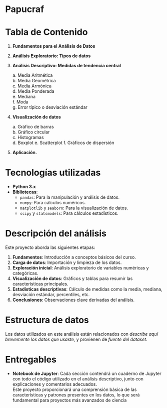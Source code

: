 # Papucraf

# Tabla de Contenido

1. **Fundamentos para el Análisis de Datos**
2. **Análisis Exploratorio: Tipos de datos**
3. **Análisis Descriptivo: Medidas de tendencia central**
   
    a. Media Aritmética  
   b. Media Geométrica  
   c. Media Armónica  
   d. Media Ponderada  
   e. Mediana  
   f. Moda  
   g. Error típico o desviación estándar
4. **Visualización de datos**
   
    a. Gráfico de barras  
   b. Gráfico circular  
   c. Histogramas  
   d. Boxplot
   e. Scatterplot
   f. Gráficos de dispersión
5. **Aplicación.**

# Tecnologías utilizadas

- **Python 3.x**
- **Bibliotecas**:
  - `pandas`: Para la manipulación y análisis de datos.
  - `numpy`: Para cálculos numéricos.
  - `matplotlib` y `seaborn`: Para la visualización de datos.
  - `scipy` y `statsmodels`: Para cálculos estadísticos.

# Descripción del análisis

Este proyecto aborda las siguientes etapas:

1. **Fundamentos**: Introducción a conceptos básicos del curso.
2. **Carga de datos**: Importación y limpieza de los datos.
3. **Exploración inicial**: Análisis exploratorio de variables numéricas y categóricas.
4. **Visualización de datos**: Gráficos y tablas para resumir las características principales.
5. **Estadísticas descriptivas**: Cálculo de medidas como la media, mediana, desviación estándar, percentiles, etc.
6. **Conclusiones**: Observaciones clave derivadas del análisis.

# Estructura de datos

Los datos utilizados en este análisis están relacionados con *describe aquí brevemente los datos que usaste*, y provienen de *fuente del dataset*.

# Entregables

- **Notebook de Jupyter**: Cada sección contendrá un cuaderno de Jupyter con todo el código utilizado en el análisis descriptivo, junto con explicaciones y comentarios adecuados.  
Este proyecto proporcionará una comprensión básica de las características y patrones presentes en los datos, lo que será fundamental para proyectos más avanzados de ciencia

